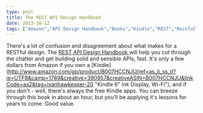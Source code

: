 ```yaml
---
type: post
title: The REST API Design Handbook
date: 2013-10-12
tags: ["Amazon","API Design Handbook","Books","Kindle","REST","Restful","Software Development"]
---
```


There's a lot of confusion and disagreement about what makes for a RESTful design. The [REST API Design Handbook ](http://www.amazon.com/gp/product/B00890OBFI/ref=as_li_ss_tl?ie=UTF8&camp=1789&creative=390957&creativeASIN=B00890OBFI&linkCode=as2&tag=ivanhawkesper-20 "The REST API Design Handbook") will help you cut through the chatter and get building solid and sensible APIs, fast. It's only a few dollars from Amazon if you own a [Kindle](http://www.amazon.com/gp/product/B007HCCNJU/ref=as_li_ss_tl?ie=UTF8&camp=1789&creative=390957&creativeASIN=B007HCCNJU&linkCode=as2&tag=ivanhawkesper-20 "Kindle 6" Ink Display, Wi-Fi"), and if you don't - well, there's always the free Kindle apps. You can breeze through this book in about an hour, but you'll be applying it's lessons for years to come. Good value.